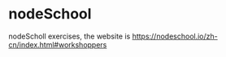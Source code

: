# nodeSchool
nodeScholl exercises, the website is https://nodeschool.io/zh-cn/index.html#workshoppers
